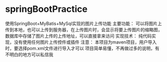 # springBootPractice
使用SpringBoot+MyBatis+MySql实现的图片上传功能
主要功能：
可以将图片上传到本地，也可以上传到服务器，在上传图片时，会显示将要上传图片的缩略图，数据库中存储了图片上传的上传地址，可以直接拿来访问
实现技术：
纯代码实现，没有使用任何图片上传控件或插件
注意：
本项目为maven项目，用户导入时，要选择pom.xml文件进行导入才可以
项目简单易懂，不再做过多的说明，有不明白的地方可以私信我
